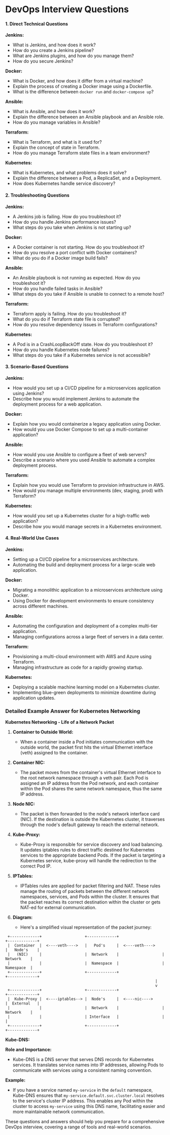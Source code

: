 # DevOps Interview Questions

#### 1. Direct Technical Questions

**Jenkins:**
- What is Jenkins, and how does it work?
- How do you create a Jenkins pipeline?
- What are Jenkins plugins, and how do you manage them?
- How do you secure Jenkins?

**Docker:**
- What is Docker, and how does it differ from a virtual machine?
- Explain the process of creating a Docker image using a Dockerfile.
- What is the difference between `docker run` and `docker-compose up`?

**Ansible:**
- What is Ansible, and how does it work?
- Explain the difference between an Ansible playbook and an Ansible role.
- How do you manage variables in Ansible?

**Terraform:**
- What is Terraform, and what is it used for?
- Explain the concept of state in Terraform.
- How do you manage Terraform state files in a team environment?

**Kubernetes:**
- What is Kubernetes, and what problems does it solve?
- Explain the difference between a Pod, a ReplicaSet, and a Deployment.
- How does Kubernetes handle service discovery?

#### 2. Troubleshooting Questions

**Jenkins:**
- A Jenkins job is failing. How do you troubleshoot it?
- How do you handle Jenkins performance issues?
- What steps do you take when Jenkins is not starting up?

**Docker:**
- A Docker container is not starting. How do you troubleshoot it?
- How do you resolve a port conflict with Docker containers?
- What do you do if a Docker image build fails?

**Ansible:**
- An Ansible playbook is not running as expected. How do you troubleshoot it?
- How do you handle failed tasks in Ansible?
- What steps do you take if Ansible is unable to connect to a remote host?

**Terraform:**
- Terraform apply is failing. How do you troubleshoot it?
- What do you do if Terraform state file is corrupted?
- How do you resolve dependency issues in Terraform configurations?

**Kubernetes:**
- A Pod is in a CrashLoopBackOff state. How do you troubleshoot it?
- How do you handle Kubernetes node failures?
- What steps do you take if a Kubernetes service is not accessible?

#### 3. Scenario-Based Questions

**Jenkins:**
- How would you set up a CI/CD pipeline for a microservices application using Jenkins?
- Describe how you would implement Jenkins to automate the deployment process for a web application.

**Docker:**
- Explain how you would containerize a legacy application using Docker.
- How would you use Docker Compose to set up a multi-container application?

**Ansible:**
- How would you use Ansible to configure a fleet of web servers?
- Describe a scenario where you used Ansible to automate a complex deployment process.

**Terraform:**
- Explain how you would use Terraform to provision infrastructure in AWS.
- How would you manage multiple environments (dev, staging, prod) with Terraform?

**Kubernetes:**
- How would you set up a Kubernetes cluster for a high-traffic web application?
- Describe how you would manage secrets in a Kubernetes environment.

#### 4. Real-World Use Cases

**Jenkins:**
- Setting up a CI/CD pipeline for a microservices architecture.
- Automating the build and deployment process for a large-scale web application.

**Docker:**
- Migrating a monolithic application to a microservices architecture using Docker.
- Using Docker for development environments to ensure consistency across different machines.

**Ansible:**
- Automating the configuration and deployment of a complex multi-tier application.
- Managing configurations across a large fleet of servers in a data center.

**Terraform:**
- Provisioning a multi-cloud environment with AWS and Azure using Terraform.
- Managing infrastructure as code for a rapidly growing startup.

**Kubernetes:**
- Deploying a scalable machine learning model on a Kubernetes cluster.
- Implementing blue-green deployments to minimize downtime during application updates.

### Detailed Example Answer for Kubernetes Networking

**Kubernetes Networking - Life of a Network Packet**

1. **Container to Outside World:**
   - When a container inside a Pod initiates communication with the outside world, the packet first hits the virtual Ethernet interface (veth) assigned to the container.
   
2. **Container NIC:**
   - The packet moves from the container's virtual Ethernet interface to the root network namespace through a veth pair. Each Pod is assigned an IP address from the Pod network, and each container within the Pod shares the same network namespace, thus the same IP address.
   
3. **Node NIC:**
   - The packet is then forwarded to the node's network interface card (NIC). If the destination is outside the Kubernetes cluster, it traverses through the node's default gateway to reach the external network.
   
4. **Kube-Proxy:**
   - Kube-Proxy is responsible for service discovery and load balancing. It updates iptables rules to direct traffic destined for Kubernetes services to the appropriate backend Pods. If the packet is targeting a Kubernetes service, kube-proxy will handle the redirection to the correct Pod IP.
   
5. **IPTables:**
   - IPTables rules are applied for packet filtering and NAT. These rules manage the routing of packets between the different network namespaces, services, and Pods within the cluster. It ensures that the packet reaches its correct destination within the cluster or gets NAT-ed for external communication.

6. **Diagram:**
   - Here's a simplified visual representation of the packet journey:

```
 +-------------+                   +-------------+                    +-------------+
 |  Container  |  <----veth---->   |   Pod's     |  <----veth---->    |   Node's    |
 |   (NIC)     |                   |  Network    |                   |  Network    |
 |             |                   |  Namespace  |                   |  Namespace  |
 +-------------+                   +-------------+                    +-------------+
                                                                  |
                                                                  v
 +-------------+                   +-------------+                    +-------------+
 |  Kube-Proxy |  <----iptables--> |  Node's     |  <----nic---->     |  External   |
 |             |                   |  Network    |                   |  Network    |
 |             |                   | Interface   |                   |             |
 +-------------+                   +-------------+                    +-------------+
```

**Kube-DNS:**

**Role and Importance:**
- Kube-DNS is a DNS server that serves DNS records for Kubernetes services. It translates service names into IP addresses, allowing Pods to communicate with services using a consistent naming convention.

**Example:**
- If you have a service named `my-service` in the `default` namespace, Kube-DNS ensures that `my-service.default.svc.cluster.local` resolves to the service's cluster IP address. This enables any Pod within the cluster to access `my-service` using this DNS name, facilitating easier and more maintainable network communication.

These questions and answers should help you prepare for a comprehensive DevOps interview, covering a range of tools and real-world scenarios.

